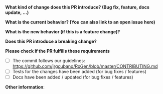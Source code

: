 **What kind of change does this PR introduce? (Bug fix, feature, docs update, ...)**



**What is the current behavior? (You can also link to an open issue here)**



**What is the new behavior (if this is a feature change)?**



**Does this PR introduce a breaking change?**



**Please check if the PR fulfills these requirements**
- [ ] The commit follows our guidelines: https://github.com/jrgcubano/RxGen/blob/master/CONTRIBUTING.md
- [ ] Tests for the changes have been added (for bug fixes / features)
- [ ] Docs have been added / updated (for bug fixes / features)

**Other information**:
